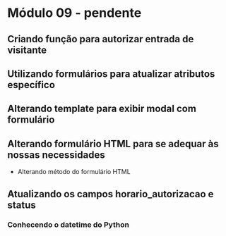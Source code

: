 # Módulo 09 - pendente

## Criando função para autorizar entrada de visitante

## Utilizando formulários para atualizar atributos específico

## Alterando template para exibir modal com formulário

## Alterando formulário HTML para se adequar às nossas necessidades

* Alterando método do formulário HTML

## Atualizando os campos horario\_autorizacao e status

### Conhecendo o datetime do Python

